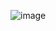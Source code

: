 ![image](https://github.com/arttturslv/Portifolio-artttur/assets/115251355/52e75367-9d15-4a71-aaa1-f2a0faf3c010)

